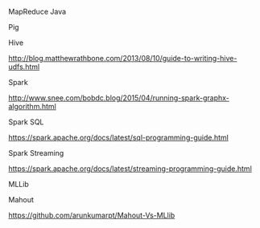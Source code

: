MapReduce Java


Pig


Hive 

http://blog.matthewrathbone.com/2013/08/10/guide-to-writing-hive-udfs.html

Spark

http://www.snee.com/bobdc.blog/2015/04/running-spark-graphx-algorithm.html


Spark SQL

https://spark.apache.org/docs/latest/sql-programming-guide.html

Spark Streaming

https://spark.apache.org/docs/latest/streaming-programming-guide.html

MLLib




Mahout

https://github.com/arunkumarpt/Mahout-Vs-MLlib

